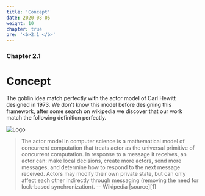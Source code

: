 ```yaml
---
title: 'Concept'
date: 2020-08-05
weight: 10
chapter: true
pre: '<b>2.1 </b>'
---
```


### Chapter 2.1

# Concept

The goblin idea match perfectly with the actor model of Carl Hewitt designed
in 1973. We don't know this model before designing this framework, after some
search on wikipedia we discover that our work match the following definition
perfectly.

![Logo](/img/goblin-blupi-concept.svg?width=600px)

> The actor model in computer science is a mathematical model of concurrent
> computation that treats actor as the universal primitive of concurrent
> computation. In response to a message it receives, an actor can: make local
> decisions, create more actors, send more messages, and determine how to
> respond to the next message received. Actors may modify their own private
> state, but can only affect each other indirectly through messaging (removing
> the need for lock-based synchronization). -- Wikipedia [source][1]
